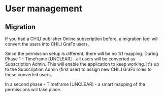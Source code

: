 # User management

## Migration

If you had a CHILI publisher Online subscription before, a migration tool will convert the users into CHILI GraFx users.

Since the permission setup is different, there will be no 1/1 mapping.
During Phase 1 - Timeframe [UNCLEAR] - all users will be converted as Subscription Admin. This will enable the application to keep working.
It's up to the Subscription Admin (first user) to assign new CHILI GraFx roles to these converted users.

In a second phase - Timeframe [UNCLEAR] - a smart mapping of the permissions will take place.
